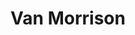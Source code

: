 ---
title: "Van Morrison"
summary: "Van Morrison, OBE , born 31 August 1945 in Belfast, is a Grammy Award-winning Northern Irish singer, songwriter, author, poet and multi-instrumentalist, who has been a professional musician since the late 1950s. He plays a variety of instruments, including the guitar, harmonica, keyboards, drums, and saxophone. Known as \"Van the Man\" by his fans, Morrison started his musical career as the lead singer of the Northern Irish band Them, penning their seminal 1964 hit \"Gloria\". A few years later, Morrison left the band for a successful solo career. He was inducted into the Rock and Roll Hall of Fame in 1993 and the Songwriters Hall of Fame in 2003. In 2000, Morrison ranked #25 on American cable music channel VH1's list of its 100 greatest artists of rock and roll, and in 2004, Rolling Stone Magazine ranked Van Morrison 42nd on their list of The Immortals: 100 Greatest Artists of All Time. Paste Magazine ranked him 20th in their list of 100 Greatest Living Songwriters in 2006 and Q Magazine ranked him 22nd on their list of 100 Greatest Singers in April 2007."
image: "van-morrison.jpg"
apple_music_artist_url: "https://music.apple.com/gb/artist/van-morrison/253638"
---